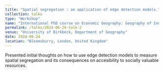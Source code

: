 ```yaml
---
title: "Spatial segregation : an application of edge detection models."
collection: talks
type: "Workshop"
name: "International PhD course on Economic Geography: Geography of Innovation and Networks"
permalink: /talks/2024-06-24-talk-2
venue: "University of Birkbeck, Department of Geography"
date: 2024-06-24
location: "Bloomsburry, London, United Kingdom"
---
```


Presented initial thoughts on how to use edge detection models to measure spatial segregation and its consequences on accesibility to socially valuable resources.

